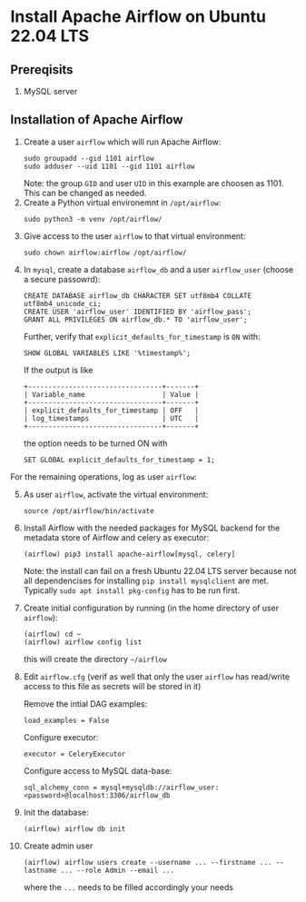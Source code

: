 # Install Apache Airflow on Ubuntu 22.04 LTS

## Prereqisits
1. MySQL server
   
## Installation of Apache Airflow
1. Create a user `airflow` which will run Apache Airflow:
   ```
   sudo groupadd --gid 1101 airflow
   sudo adduser --uid 1101 --gid 1101 airflow
   ```
   Note: the group `GID` and user `UID` in this example are choosen as 1101. This can be changed as needed.
2. Create a Python virtual environemnt in `/opt/airflow`:
   ```
   sudo python3 -m venv /opt/airflow/
   ```
3. Give access to the user `airflow` to that virtual environment:
   ```
   sudo chown airflow:airflow /opt/airflow/
   ```
4. In `mysql`, create a database `airflow_db` and a user `airflow_user` (choose a secure passowrd):
   ```
   CREATE DATABASE airflow_db CHARACTER SET utf8mb4 COLLATE utf8mb4_unicode_ci;
   CREATE USER 'airflow_user' IDENTIFIED BY 'airflow_pass';
   GRANT ALL PRIVILEGES ON airflow_db.* TO 'airflow_user';
   ```
   Further, verify that `explicit_defaults_for_timestamp` is `ON` with:
   ```
   SHOW GLOBAL VARIABLES LIKE '%timestamp%';
   ```
   If the output is like
   ```
   +---------------------------------+-------+
   | Variable_name                   | Value |
   +---------------------------------+-------+
   | explicit_defaults_for_timestamp | OFF   |
   | log_timestamps                  | UTC   |
   +---------------------------------+-------+
   ```
   the option needs to be turned ON with
   ```
   SET GLOBAL explicit_defaults_for_timestamp = 1;
   ```

For the remaining operations, log as user `airflow`:
   
5. As user `airflow`, activate the virtual environment:
   ```
   source /opt/airflow/bin/activate
   ```
6. Install Airflow with the needed packages for MySQL backend for the metadata store of Airflow and celery as executor:
   ```
   (airflow) pip3 install apache-airflow[mysql, celery]
   ```
   Note: the install can fail on a fresh Ubuntu 22.04 LTS server because not all dependencises for
         installing `pip install mysqlclient` are met. Typically `sudo apt install pkg-config` has to be run first.
7. Create initial configuration by running (in the home directory of user `airflow`):
   ```
   (airflow) cd ~
   (airflow) airflow config list
   ```
   this will create the directory `~/airflow`
8. Edit `airflow.cfg` (verif as well that only the user `airflow` has read/write access to this file as secrets will be stored in it)

   Remove the intial DAG examples:
   ```
   load_examples = False
   ```
   Configure executor:
   ```
   executor = CeleryExecutor
   ```
   Configure access to MySQL data-base:
   ```
   sql_alchemy_conn = mysql+mysqldb://airflow_user:<password>@localhost:3306/airflow_db
   ```
10. Init the database:
    ```
    (airflow) airflow db init
    ```
11. Create admin user
    ```
    (airflow) airflow users create --username ... --firstname ... --lastname ... --role Admin --email ...
    ```
    where the `...` needs to be filled accordingly your needs


